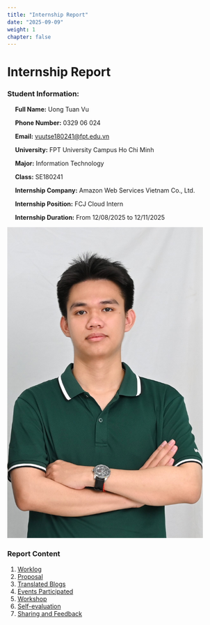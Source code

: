 ```yaml
---
title: "Internship Report"
date: "2025-09-09"
weight: 1
chapter: false
---
```


# Internship Report

### Student Information:

&emsp; **Full Name:** Uong Tuan Vu

&emsp; **Phone Number:** 0329 06 024

&emsp; **Email:** vuutse180241@fpt.edu.vn

&emsp; **University:** FPT University Campus Ho Chi Minh

&emsp; **Major:** Information Technology

&emsp; **Class:** SE180241

&emsp; **Internship Company:** Amazon Web Services Vietnam Co., Ltd.

&emsp; **Internship Position:** FCJ Cloud Intern

&emsp; **Internship Duration:** From 12/08/2025 to 12/11/2025

<img src="/images/avatar-new.jpg" alt="Your profile picture" width="450"/>

### Report Content

1.  [Worklog](1-Worklog/)
2.  [Proposal](2-Proposal/)
3.  [Translated Blogs](3-BlogsTranslated/)
4.  [Events Participated](4-EventParticipated/)
5.  [Workshop](5-Workshop/)
6.  [Self-evaluation](6-Self-evaluation/)
7.  [Sharing and Feedback](7-Feedback/)
